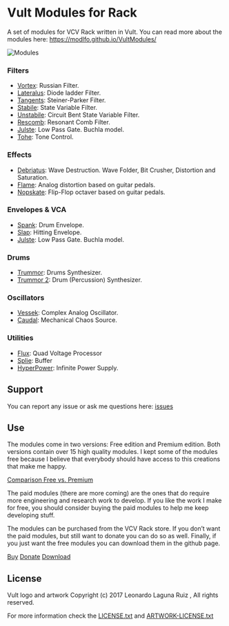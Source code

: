 # Vult Modules for Rack

A set of modules for VCV Rack written in Vult. You can read more about the modules here: https://modlfo.github.io/VultModules/

![Modules](https://modlfo.github.io/VultModules/images/modules.png "Modules")

### Filters
- [Vortex](https://modlfo.github.io/VultModules/vortex/): Russian Filter.
- [Lateralus](https://modlfo.github.io/VultModules/lateralus/): Diode ladder Filter.
- [Tangents](https://modlfo.github.io/VultModules/tangents/): Steiner-Parker Filter.
- [Stabile](https://modlfo.github.io/VultModules/stabile/): State Variable Filter.
- [Unstabile](https://modlfo.github.io/VultModules/unstabile/): Circuit Bent State Variable Filter.
- [Rescomb](https://modlfo.github.io/VultModules/rescomb/): Resonant Comb Filter.
- [Julste](https://modlfo.github.io/VultModules/julste/): Low Pass Gate. Buchla model.
- [Tohe](https://modlfo.github.io/VultModules/tohe/): Tone Control.

### Effects
- [Debriatus](https://modlfo.github.io/VultModules/debriatus/): Wave Destruction. Wave Folder, Bit Crusher, Distortion and Saturation.
- [Flame](https://modlfo.github.io/VultModules/flame/): Analog distortion based on guitar pedals.
- [Nopskate](https://modlfo.github.io/VultModules/nopskate/): Flip-Flop octaver based on guitar pedals.

### Envelopes & VCA
- [Spank](https://modlfo.github.io/VultModules/spank/): Drum Envelope.
- [Slap](https://modlfo.github.io/VultModules/slap/): Hitting Envelope.
- [Julste](https://modlfo.github.io/VultModules/julste/): Low Pass Gate. Buchla model.

### Drums
- [Trummor](https://modlfo.github.io/VultModules/trummor/): Drums Synthesizer.
- [Trummor 2](https://modlfo.github.io/VultModules/trummor2/): Drum (Percussion) Synthesizer.

### Oscillators
- [Vessek](https://modlfo.github.io/VultModules/vessek/): Complex Analog Oscillator.
- [Caudal](https://modlfo.github.io/VultModules/caudal/): Mechanical Chaos Source.

### Utilities
- [Flux](https://modlfo.github.io/VultModules/flux/): Quad Voltage Processor
- [Splie](https://modlfo.github.io/VultModules/splie/): Buffer
- [HyperPower](https://modlfo.github.io/VultModules/hyperpower/): Infinite Power Supply.

## Support
You can report any issue or ask me questions here: [issues](https://github.com/modlfo/VultModules/issues)

## Use

The modules come in two versions: Free edition and Premium edition. Both versions contain over 15 high quality modules. I kept some of the modules free because I believe that everybody should have access to this creations that make me happy.

[Comparison Free vs. Premium](https://modlfo.github.io/VultModules/download/)

The paid modules (there are more coming) are the ones that do require more engineering and research work to develop. If you like the work I make for free, you should consider buying the paid modules to help me keep developing stuff.

The modules can be purchased from the VCV Rack store. If you don’t want the paid modules, but still want to donate you can do so as well. Finally, if you just want the free modules you can download them in the github page.

[Buy](https://vcvrack.com/plugins.html#Leonardo%20Laguna%20Ruiz)
[Donate](https://www.paypal.me/VultModules)
[Download](https://github.com/modlfo/VultModules/releases)

## License

Vult logo and artwork Copyright (c) 2017 Leonardo Laguna Ruiz , All rights reserved.

For more information check the [LICENSE.txt](https://github.com/modlfo/VultModules/blob/master/LICENSE.txt) and [ARTWORK-LICENSE.txt](https://github.com/modlfo/VultModules/blob/master/ARTWORK-LICENSE.txt) 


